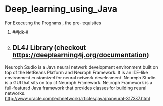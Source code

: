# Deep_learning_using_Java
For Executing the Programs , the pre-requisites
1. ##jdk-8 
2. ## DL4J Library (checkout https://deeplearning4j.org/documentation)
Neuroph Studio is a Java neural network development environment built on top of the NetBeans Platform and Neuroph Framework. It is an IDE-like environment customized for neural network development. Neuroph Studio is a GUI that sits on top of Neuroph Framework. Neuroph Framework is a full-featured Java framework that provides classes for building neural networks.  
http://www.oracle.com/technetwork/articles/java/nbneural-317387.html
